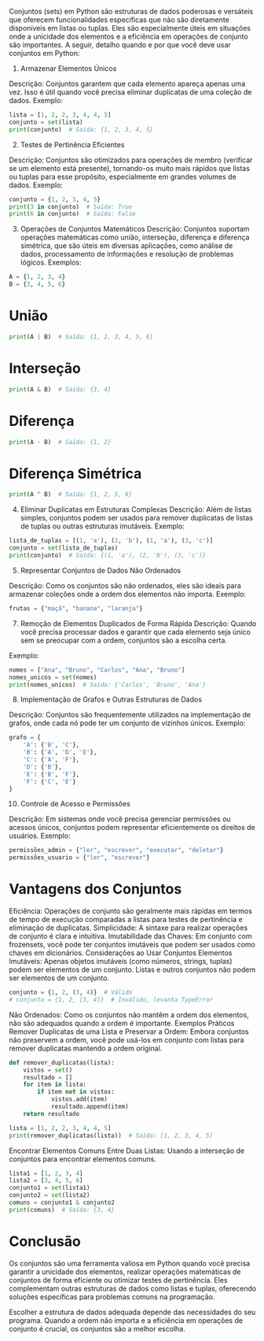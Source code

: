 Conjuntos (sets) em Python são estruturas de dados poderosas e versáteis que oferecem funcionalidades específicas que não são diretamente disponíveis em listas ou tuplas. Eles são especialmente úteis em situações onde a unicidade dos elementos e a eficiência em operações de conjunto são importantes. A seguir, detalho quando e por que você deve usar conjuntos em Python:

1. Armazenar Elementos Únicos

Descrição: Conjuntos garantem que cada elemento apareça apenas uma vez. Isso é útil quando você precisa eliminar duplicatas de uma coleção de dados.
Exemplo:
```python
lista = [1, 2, 2, 3, 4, 4, 5]
conjunto = set(lista)
print(conjunto)  # Saída: {1, 2, 3, 4, 5}
````
2. Testes de Pertinência Eficientes
   
Descrição: Conjuntos são otimizados para operações de membro (verificar se um elemento está presente), tornando-os muito mais rápidos que listas ou tuplas para esse propósito, especialmente em grandes volumes de dados.
Exemplo:

```python
conjunto = {1, 2, 3, 4, 5}
print(3 in conjunto)  # Saída: True
print(6 in conjunto)  # Saída: False
```
3. Operações de Conjuntos Matemáticos
Descrição: Conjuntos suportam operações matemáticas como união, interseção, diferença e diferença simétrica, que são úteis em diversas aplicações, como análise de dados, processamento de informações e resolução de problemas lógicos.
Exemplos:
```python
A = {1, 2, 3, 4}
B = {3, 4, 5, 6}
```
# União
```python
print(A | B)  # Saída: {1, 2, 3, 4, 5, 6}
```

# Interseção
```python
print(A & B)  # Saída: {3, 4}
```

# Diferença
```python
print(A - B)  # Saída: {1, 2}
```

# Diferença Simétrica
```python
print(A ^ B)  # Saída: {1, 2, 5, 6}
```
4. Eliminar Duplicatas em Estruturas Complexas
Descrição: Além de listas simples, conjuntos podem ser usados para remover duplicatas de listas de tuplas ou outras estruturas imutáveis.
Exemplo:
```python
lista_de_tuplas = [(1, 'a'), (2, 'b'), (1, 'a'), (3, 'c')]
conjunto = set(lista_de_tuplas)
print(conjunto)  # Saída: {(1, 'a'), (2, 'b'), (3, 'c')}
```
5. Representar Conjuntos de Dados Não Ordenados
   
Descrição: Como os conjuntos são não ordenados, eles são ideais para armazenar coleções onde a ordem dos elementos não importa.
Exemplo:
```python
frutas = {"maçã", "banana", "laranja"}
```

7. Remoção de Elementos Duplicados de Forma Rápida
Descrição: Quando você precisa processar dados e garantir que cada elemento seja único sem se preocupar com a ordem, conjuntos são a escolha certa.

Exemplo:
```python
nomes = ["Ana", "Bruno", "Carlos", "Ana", "Bruno"]
nomes_unicos = set(nomes)
print(nomes_unicos)  # Saída: {'Carlos', 'Bruno', 'Ana'}
```

8. Implementação de Grafos e Outras Estruturas de Dados
   
Descrição: Conjuntos são frequentemente utilizados na implementação de grafos, onde cada nó pode ter um conjunto de vizinhos únicos.
Exemplo:
```python
grafo = {
    'A': {'B', 'C'},
    'B': {'A', 'D', 'E'},
    'C': {'A', 'F'},
    'D': {'B'},
    'E': {'B', 'F'},
    'F': {'C', 'E'}
}
````
10. Controle de Acesso e Permissões
    
Descrição: Em sistemas onde você precisa gerenciar permissões ou acessos únicos, conjuntos podem representar eficientemente os direitos de usuários.
Exemplo:
```python
permissões_admin = {"ler", "escrever", "executar", "deletar"}
permissões_usuario = {"ler", "escrever"}
```

# Vantagens dos Conjuntos
Eficiência: Operações de conjunto são geralmente mais rápidas em termos de tempo de execução comparadas a listas para testes de pertinência e eliminação de duplicatas.
Simplicidade: A sintaxe para realizar operações de conjunto é clara e intuitiva.
Imutabilidade das Chaves: Em conjunto com frozensets, você pode ter conjuntos imutáveis que podem ser usados como chaves em dicionários.
Considerações ao Usar Conjuntos
Elementos Imutáveis: Apenas objetos imutáveis (como números, strings, tuplas) podem ser elementos de um conjunto. Listas e outros conjuntos não podem ser elementos de um conjunto.
```python
conjunto = {1, 2, (3, 4)}  # Válido
# conjunto = {1, 2, [3, 4]}  # Inválido, levanta TypeError
````

Não Ordenados: Como os conjuntos não mantêm a ordem dos elementos, não são adequados quando a ordem é importante.
Exemplos Práticos
Remover Duplicatas de uma Lista e Preservar a Ordem: Embora conjuntos não preservem a ordem, você pode usá-los em conjunto com listas para remover duplicatas mantendo a ordem original.

```python
def remover_duplicatas(lista):
    vistos = set()
    resultado = []
    for item in lista:
        if item not in vistos:
            vistos.add(item)
            resultado.append(item)
    return resultado

lista = [1, 2, 2, 3, 4, 4, 5]
print(remover_duplicatas(lista))  # Saída: [1, 2, 3, 4, 5]
```
Encontrar Elementos Comuns Entre Duas Listas: Usando a interseção de conjuntos para encontrar elementos comuns.

```python
lista1 = [1, 2, 3, 4]
lista2 = [3, 4, 5, 6]
conjunto1 = set(lista1)
conjunto2 = set(lista2)
comuns = conjunto1 & conjunto2
print(comuns)  # Saída: {3, 4}
```
# Conclusão
Os conjuntos são uma ferramenta valiosa em Python quando você precisa garantir a unicidade dos elementos, realizar operações matemáticas de conjuntos de forma eficiente ou otimizar testes de pertinência. Eles complementam outras estruturas de dados como listas e tuplas, oferecendo soluções específicas para problemas comuns na programação.

Escolher a estrutura de dados adequada depende das necessidades do seu programa. Quando a ordem não importa e a eficiência em operações de conjunto é crucial, os conjuntos são a melhor escolha.
